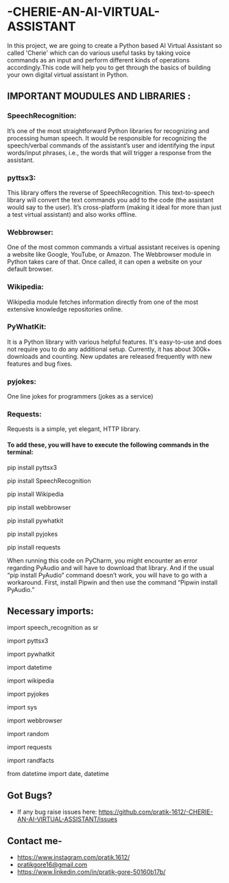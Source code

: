 # -CHERIE-AN-AI-VIRTUAL-ASSISTANT
In this project, we are going to create a Python based AI Virtual Assistant so called 'Cherie' which can do various useful tasks by taking voice commands as an input and perform different kinds of operations accordingly.This code will help you to get through the basics of building your own digital virtual assistant in Python.

## IMPORTANT MOUDULES AND LIBRARIES :
### SpeechRecognition: 
It’s one of the most straightforward Python libraries for recognizing and processing human speech. It would be responsible for recognizing the speech/verbal commands of the assistant’s user and identifying the input words/input phrases, i.e., the words that will trigger a response from the assistant.

### pyttsx3: 
This library offers the reverse of SpeechRecognition. This text-to-speech library will convert the text commands you add to the code (the assistant would say to the user). It’s cross-platform (making it ideal for more than just a test virtual assistant) and also works offline.

### Webbrowser: 
One of the most common commands a virtual assistant receives is opening a website like Google, YouTube, or Amazon. The Webbrowser module in Python takes care of that. Once called, it can open a website on your default browser.

### Wikipedia: 
Wikipedia module fetches information directly from one of the most extensive knowledge repositories online.

### PyWhatKit:
It is a Python library with various helpful features. It's easy-to-use and does not require you to do any additional setup. Currently, it has about 300k+ downloads and counting. New updates are released frequently with new features and bug fixes.

### pyjokes:
One line jokes for programmers (jokes as a service)

### Requests:
Requests is a simple, yet elegant, HTTP library.

#### To add these, you will have to execute the following commands in the terminal:

pip install pyttsx3
 
pip install SpeechRecognition

pip install Wikipedia

pip install webbrowser

pip install pywhatkit

pip install pyjokes

pip install requests


When running this code on PyCharm, you might encounter an error regarding PyAudio and will have to download that library.
And if the usual “pip install PyAudio” command doesn’t work, you will have to go with a workaround. First, install Pipwin and then use the command “Pipwin install PyAudio.”

## Necessary imports:

import speech_recognition as sr

import pyttsx3

import pywhatkit

import datetime

import wikipedia

import pyjokes

import sys

import webbrowser

import random

import requests

import randfacts

from datetime import date, datetime


## Got Bugs?
* If any bug raise issues here: https://github.com/pratik-1612/-CHERIE-AN-AI-VIRTUAL-ASSISTANT/issues

## Contact me-
* https://www.instagram.com/pratik.1612/
* pratikgore16@gmail.com
* https://www.linkedin.com/in/pratik-gore-50160b17b/



